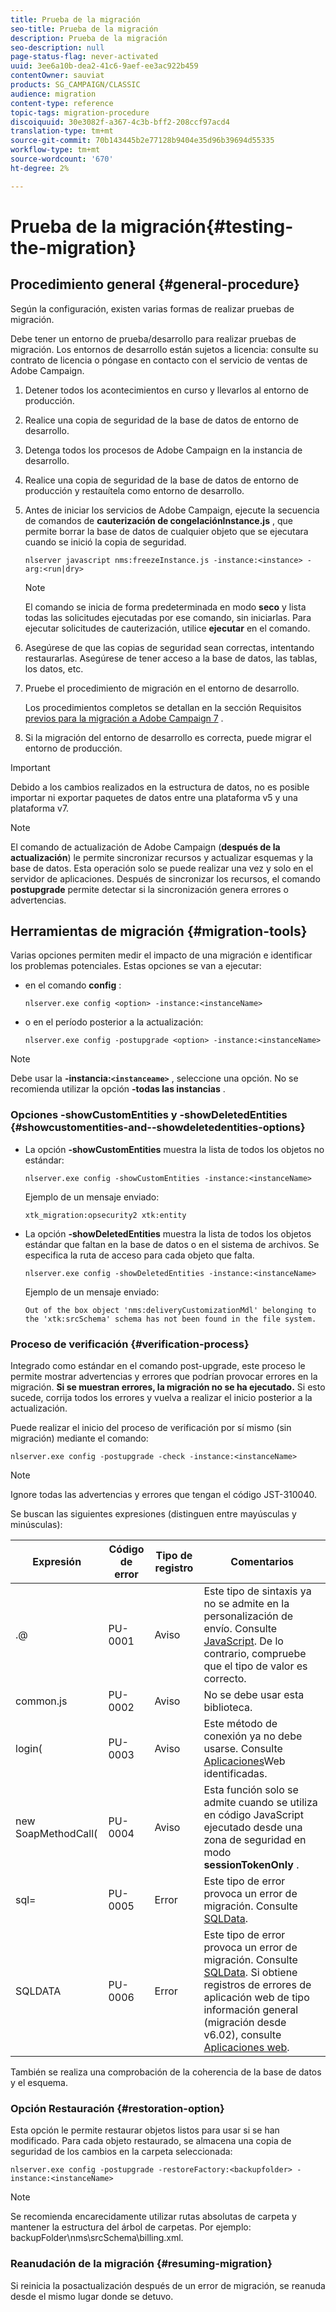 ```yaml
---
title: Prueba de la migración
seo-title: Prueba de la migración
description: Prueba de la migración
seo-description: null
page-status-flag: never-activated
uuid: 3ee6a10b-dea2-41c6-9aef-ee3ac922b459
contentOwner: sauviat
products: SG_CAMPAIGN/CLASSIC
audience: migration
content-type: reference
topic-tags: migration-procedure
discoiquuid: 30e3082f-a367-4c3b-bff2-208ccf97acd4
translation-type: tm+mt
source-git-commit: 70b143445b2e77128b9404e35d96b39694d55335
workflow-type: tm+mt
source-wordcount: '670'
ht-degree: 2%

---
```



# Prueba de la migración{#testing-the-migration}

## Procedimiento general {#general-procedure}

Según la configuración, existen varias formas de realizar pruebas de migración.

Debe tener un entorno de prueba/desarrollo para realizar pruebas de migración. Los entornos de desarrollo están sujetos a licencia: consulte su contrato de licencia o póngase en contacto con el servicio de ventas de Adobe Campaign.

1. Detener todos los acontecimientos en curso y llevarlos al entorno de producción.
1. Realice una copia de seguridad de la base de datos de entorno de desarrollo.
1. Detenga todos los procesos de Adobe Campaign en la instancia de desarrollo.
1. Realice una copia de seguridad de la base de datos de entorno de producción y restauítela como entorno de desarrollo.
1. Antes de iniciar los servicios de Adobe Campaign, ejecute la secuencia de comandos de **cauterización de congelaciónInstance.js** , que permite borrar la base de datos de cualquier objeto que se ejecutara cuando se inició la copia de seguridad.

   ```
   nlserver javascript nms:freezeInstance.js -instance:<instance> -arg:<run|dry>
   ```

   >[!NOTE]
   >
   >El comando se inicia de forma predeterminada en modo **seco** y lista todas las solicitudes ejecutadas por ese comando, sin iniciarlas. Para ejecutar solicitudes de cauterización, utilice **ejecutar** en el comando.

1. Asegúrese de que las copias de seguridad sean correctas, intentando restaurarlas. Asegúrese de tener acceso a la base de datos, las tablas, los datos, etc.
1. Pruebe el procedimiento de migración en el entorno de desarrollo.

   Los procedimientos completos se detallan en la sección Requisitos [previos para la migración a Adobe Campaign 7](../../migration/using/prerequisites-for-migration-to-adobe-campaign-7.md) .

1. Si la migración del entorno de desarrollo es correcta, puede migrar el entorno de producción.

>[!IMPORTANT]
>
>Debido a los cambios realizados en la estructura de datos, no es posible importar ni exportar paquetes de datos entre una plataforma v5 y una plataforma v7.

>[!NOTE]
>
>El comando de actualización de Adobe Campaign (**después de la actualización**) le permite sincronizar recursos y actualizar esquemas y la base de datos. Esta operación solo se puede realizar una vez y solo en el servidor de aplicaciones. Después de sincronizar los recursos, el comando **postupgrade** permite detectar si la sincronización genera errores o advertencias.

## Herramientas de migración {#migration-tools}

Varias opciones permiten medir el impacto de una migración e identificar los problemas potenciales. Estas opciones se van a ejecutar:

* en el comando **config** :

   ```
   nlserver.exe config <option> -instance:<instanceName>
   ```

* o en el período posterior a la actualización:

   ```
   nlserver.exe config -postupgrade <option> -instance:<instanceName>
   ```

>[!NOTE]
>
>Debe usar la **-instancia:`<instanceame>`** , seleccione una opción. No se recomienda utilizar la opción **-todas las instancias** .

### Opciones -showCustomEntities y -showDeletedEntities {#showcustomentities-and--showdeletedentities-options}

* La opción **-showCustomEntities** muestra la lista de todos los objetos no estándar:

   ```
   nlserver.exe config -showCustomEntities -instance:<instanceName>
   ```

   Ejemplo de un mensaje enviado:

   ```
   xtk_migration:opsecurity2 xtk:entity
   ```

* La opción **-showDeletedEntities** muestra la lista de todos los objetos estándar que faltan en la base de datos o en el sistema de archivos. Se especifica la ruta de acceso para cada objeto que falta.

   ```
   nlserver.exe config -showDeletedEntities -instance:<instanceName>
   ```

   Ejemplo de un mensaje enviado:

   ```
   Out of the box object 'nms:deliveryCustomizationMdl' belonging to the 'xtk:srcSchema' schema has not been found in the file system.
   ```

### Proceso de verificación {#verification-process}

Integrado como estándar en el comando post-upgrade, este proceso le permite mostrar advertencias y errores que podrían provocar errores en la migración. **Si se muestran errores, la migración no se ha ejecutado.** Si esto sucede, corrija todos los errores y vuelva a realizar el inicio posterior a la actualización.

Puede realizar el inicio del proceso de verificación por sí mismo (sin migración) mediante el comando:

```
nlserver.exe config -postupgrade -check -instance:<instanceName>
```

>[!NOTE]
>
>Ignore todas las advertencias y errores que tengan el código JST-310040.

Se buscan las siguientes expresiones (distinguen entre mayúsculas y minúsculas):

<table> 
 <thead> 
  <tr> 
   <th> Expresión<br /> </th> 
   <th> Código de error<br /> </th> 
   <th> Tipo de registro<br /> </th> 
   <th> Comentarios<br /> </th> 
  </tr> 
 </thead> 
 <tbody> 
  <tr> 
   <td> .@<br /> </td> 
   <td> PU-0001<br /> </td> 
   <td> Aviso<br /> </td> 
   <td> Este tipo de sintaxis ya no se admite en la personalización de envío. Consulte <a href="../../migration/using/general-configurations.md#javascript" target="_blank">JavaScript</a>. De lo contrario, compruebe que el tipo de valor es correcto.<br /> </td> 
  </tr> 
  <tr> 
   <td> common.js<br /> </td> 
   <td> PU-0002<br /> </td> 
   <td> Aviso<br /> </td> 
   <td> No se debe usar esta biblioteca.<br /> </td> 
  </tr> 
  <tr> 
   <td> login(<br /> </td> 
   <td> PU-0003<br /> </td> 
   <td> Aviso<br /> </td> 
   <td> Este método de conexión ya no debe usarse. Consulte <a href="../../migration/using/general-configurations.md#identified-web-applications" target="_blank">Aplicaciones</a>Web identificadas.<br /> </td> 
  </tr> 
  <tr> 
   <td> new SoapMethodCall(<br /> </td> 
   <td> PU-0004<br /> </td> 
   <td> Aviso<br /> </td> 
   <td> Esta función solo se admite cuando se utiliza en código JavaScript ejecutado desde una zona de seguridad en modo <strong>sessionTokenOnly</strong> .<br /> </td> 
  </tr> 
  <tr> 
   <td> sql=<br /> </td> 
   <td> PU-0005<br /> </td> 
   <td> Error<br /> </td> 
   <td> Este tipo de error provoca un error de migración. Consulte <a href="../../migration/using/general-configurations.md#sqldata" target="_blank">SQLData</a>.<br /> </td> 
  </tr> 
  <tr> 
   <td> SQLDATA<br /> </td> 
   <td> PU-0006<br /> </td> 
   <td> Error<br /> </td> 
   <td> Este tipo de error provoca un error de migración. Consulte <a href="../../migration/using/general-configurations.md#sqldata" target="_blank">SQLData</a>. Si obtiene registros de errores de aplicación web de tipo información general (migración desde v6.02), consulte <a href="../../migration/using/specific-configurations-in-v6-02.md#web-applications" target="_blank">Aplicaciones web</a>.<br /> </td> 
  </tr> 
 </tbody> 
</table>

También se realiza una comprobación de la coherencia de la base de datos y el esquema.

### Opción Restauración {#restoration-option}

Esta opción le permite restaurar objetos listos para usar si se han modificado. Para cada objeto restaurado, se almacena una copia de seguridad de los cambios en la carpeta seleccionada:

```
nlserver.exe config -postupgrade -restoreFactory:<backupfolder> -instance:<instanceName>
```

>[!NOTE]
>
>Se recomienda encarecidamente utilizar rutas absolutas de carpeta y mantener la estructura del árbol de carpetas. Por ejemplo: backupFolder\nms\srcSchema\billing.xml.

### Reanudación de la migración {#resuming-migration}

Si reinicia la posactualización después de un error de migración, se reanuda desde el mismo lugar donde se detuvo.
